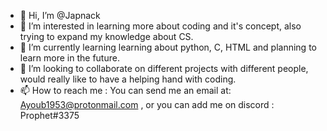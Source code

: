 - 👋 Hi, I’m @Japnack
- 👀 I’m interested in learning more about coding and it's concept, also trying to expand my knowledge about CS.
- 🌱 I’m currently learning learning about python, C, HTML and planning to learn more in the future.
- 💞️ I’m looking to collaborate on different projects with different people, would really like to have a helping hand with coding.
- 📫 How to reach me : You can send me an email at: Ayoub1953@protonmail.com , or you can add me on discord : Prophet#3375

<!---
Japnack/Japnack is a ✨ special ✨ repository because its `README.md` (this file) appears on your GitHub profile.
You can click the Preview link to take a look at your changes.
--->
